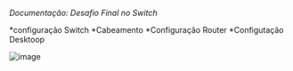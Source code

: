 *Documentação: Desafio Final no Switch*

*configuração Switch
*Cabeamento
*Configuração Router
*Configutação Desktoop

![image](https://github.com/gabrielxla/senac-tat/assets/159468890/8f584050-a72b-46d2-beee-fe50528e4b06)
